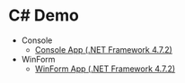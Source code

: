# C# Demo

- Console
	- [Console App (.NET Framework 4.7.2)](./Console_App_4.7.2/README.md)
- WinForm
	- [WinForm App (.NET Framework 4.7.2)](./WF_App_4.7.2/README.md)
